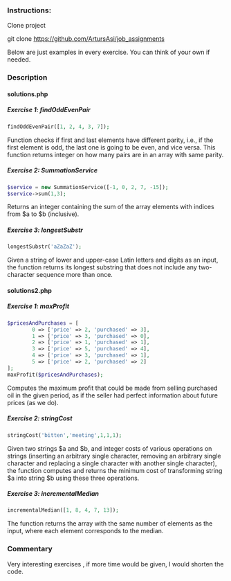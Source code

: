### Instructions:
Clone project

git clone https://github.com/ArtursAsi/job_assignments

Below are just examples in every exercise. You can think of your own if needed.

### Description

#### solutions.php

##### Exercise 1: findOddEvenPair
```php
findOddEvenPair([1, 2, 4, 3, 7]);
```
Function checks if first and last elements have different parity,
i.e., if the first element is odd, the last one is going to be even, and vice versa.
This function returns integer on how many pairs are in an array with same parity.

##### Exercise 2: SummationService
```php
$service = new SummationService([-1, 0, 2, 7, -15]);
$service->sum(1,3);
```
Returns an integer
containing the sum of the array elements with indices from $a to $b (inclusive).

##### Exercise 3: longestSubstr
```php
longestSubstr('aZaZaZ');
```
Given a string of lower and upper-case Latin letters and digits as an input, the
function returns its longest substring that does not include any
two-character sequence more than once.
#### solutions2.php

##### Exercise 1: maxProfit
```php
$pricesAndPurchases = [
        0 => ['price' => 2, 'purchased' => 3],
        1 => ['price' => 3, 'purchased' => 0],
        2 => ['price' => 1, 'purchased' => 1],
        3 => ['price' => 5, 'purchased' => 4],
        4 => ['price' => 3, 'purchased' => 1],
        5 => ['price' => 2, 'purchased' => 2]
];
maxProfit($pricesAndPurchases);
```
Computes the maximum profit that could be made from selling purchased oil in the
given period, as if the seller had perfect information about future prices (as we
do).
##### Exercise 2: stringCost
```php
stringCost('bitten','meeting',1,1,1);
```
Given two strings $a and $b, and integer costs of various operations on strings
(inserting an arbitrary single character, removing an arbitrary single character
and replacing a single character with another single character), the function
computes and returns the minimum cost of transforming string $a into string $b
using these three operations.
##### Exercise 3: incrementalMedian
```php
incrementalMedian([1, 8, 4, 7, 13]);
```
The function returns the array with the same number of elements as the input,
where each element corresponds to the median.

### Commentary

Very interesting exercises , if more time would be given, I would shorten the code.

